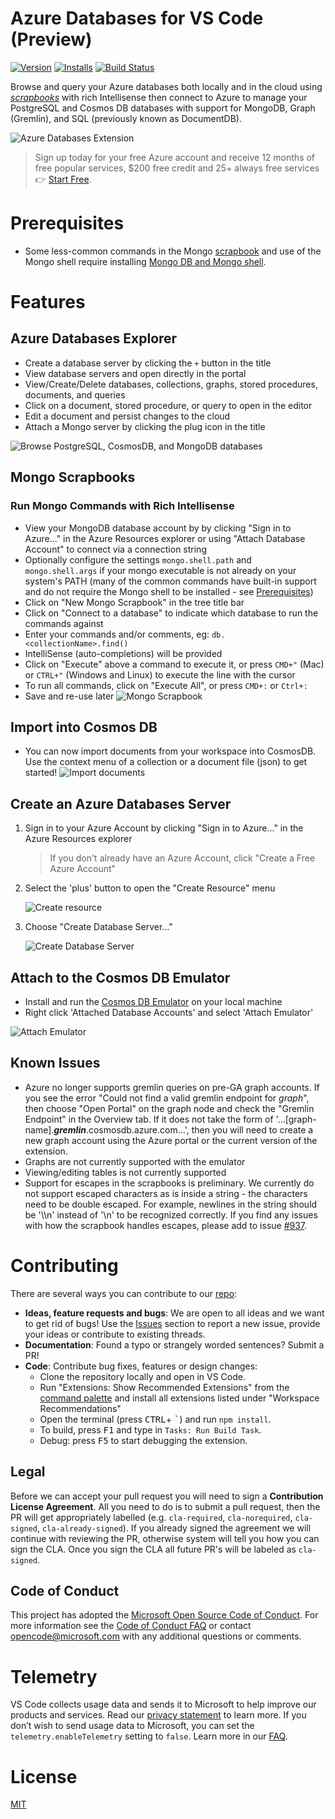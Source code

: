 # Azure Databases for VS Code (Preview)

<!-- region exclude-from-marketplace -->

[![Version](https://img.shields.io/visual-studio-marketplace/v/ms-azuretools.vscode-cosmosdb.svg)](https://marketplace.visualstudio.com/items?itemName=ms-azuretools.vscode-cosmosdb)
[![Installs](https://img.shields.io/visual-studio-marketplace/i/ms-azuretools.vscode-cosmosdb.svg)](https://marketplace.visualstudio.com/items?itemName=ms-azuretools.vscode-cosmosdb)
[![Build Status](https://dev.azure.com/ms-azuretools/AzCode/_apis/build/status/vscode-cosmosdb)](https://dev.azure.com/ms-azuretools/AzCode/_build/latest?definitionId=7)

<!-- endregion exclude-from-marketplace -->

Browse and query your Azure databases both locally and in the cloud using
[_scrapbooks_](#mongo-scrapbooks) with rich Intellisense then connect to Azure
to manage your PostgreSQL and Cosmos DB databases with support for MongoDB,
Graph (Gremlin), and SQL (previously known as DocumentDB).

![Azure Databases Extension](resources/readme/overview.png)

> Sign up today for your free Azure account and receive 12 months of free
> popular services, $200 free credit and 25+ always free services 👉
> [Start Free](https://azure.microsoft.com/free/open-source).

# Prerequisites

-   Some less-common commands in the Mongo [scrapbook](#mongo-scrapbooks) and
    use of the Mongo shell require installing
    [Mongo DB and Mongo shell](https://docs.mongodb.com/manual/installation/).

# Features

## Azure Databases Explorer

-   Create a database server by clicking the `+` button in the title
-   View database servers and open directly in the portal
-   View/Create/Delete databases, collections, graphs, stored procedures,
    documents, and queries
-   Click on a document, stored procedure, or query to open in the editor
-   Edit a document and persist changes to the cloud
-   Attach a Mongo server by clicking the plug icon in the title

![Browse PostgreSQL, CosmosDB, and MongoDB databases](resources/readme/explorer.png)

## Mongo Scrapbooks

### Run Mongo Commands with Rich Intellisense

-   View your MongoDB database account by by clicking "Sign in to Azure..." in
    the Azure Resources explorer or using "Attach Database Account" to connect
    via a connection string
-   Optionally configure the settings `mongo.shell.path` and `mongo.shell.args`
    if your mongo executable is not already on your system's PATH (many of the
    common commands have built-in support and do not require the Mongo shell to
    be installed - see [Prerequisites](#prerequisites))
-   Click on "New Mongo Scrapbook" in the tree title bar
-   Click on "Connect to a database" to indicate which database to run the
    commands against
-   Enter your commands and/or comments, eg: `db.<collectionName>.find()`
-   IntelliSense (auto-completions) will be provided
-   Click on "Execute" above a command to execute it, or press `CMD+"` (Mac) or
    `CTRL+"` (Windows and Linux) to execute the line with the cursor
-   To run all commands, click on "Execute All", or press `CMD+:` or `Ctrl+:`
-   Save and re-use later ![Mongo Scrapbook](resources/readme/Scrapbook.gif)

## Import into Cosmos DB

-   You can now import documents from your workspace into CosmosDB. Use the
    context menu of a collection or a document file (json) to get started!
    ![Import documents](resources/readme/import_documents.gif)

## Create an Azure Databases Server

1. Sign in to your Azure Account by clicking "Sign in to Azure..." in the Azure
   Resources explorer
    > If you don't already have an Azure Account, click "Create a Free Azure
    > Account"
1. Select the 'plus' button to open the "Create Resource" menu

    ![Create resource](resources/readme/createResource.png)

1. Choose "Create Database Server..."

    ![Create Database Server](resources/readme/createDatabaseServer.png)

## Attach to the Cosmos DB Emulator

-   Install and run the
    [Cosmos DB Emulator](https://docs.microsoft.com/azure/cosmos-db/local-emulator)
    on your local machine
-   Right click 'Attached Database Accounts' and select 'Attach Emulator'

![Attach Emulator](resources/readme/attachEmulator.png)

## Known Issues

-   Azure no longer supports gremlin queries on pre-GA graph accounts. If you
    see the error "Could not find a valid gremlin endpoint for _graph_", then
    choose "Open Portal" on the graph node and check the "Gremlin Endpoint" in
    the Overview tab. If it does not take the form of
    '...[graph-name].**_gremlin_**.cosmosdb.azure.com...', then you will need to
    create a new graph account using the Azure portal or the current version of
    the extension.
-   Graphs are not currently supported with the emulator
-   Viewing/editing tables is not currently supported
-   Support for escapes in the scrapbooks is preliminary. We currently do not
    support escaped characters as is inside a string - the characters need to be
    double escaped. For example, newlines in the string should be '\\\\n'
    instead of '\\n' to be recognized correctly. If you find any issues with how
    the scrapbook handles escapes, please add to issue
    [#937](https://github.com/Microsoft/vscode-cosmosdb/issues/937).

<!-- region exclude-from-marketplace -->

# Contributing

There are several ways you can contribute to our
[repo](https://github.com/Microsoft/vscode-cosmosdb):

-   **Ideas, feature requests and bugs**: We are open to all ideas and we want
    to get rid of bugs! Use the
    [Issues](https://github.com/Microsoft/vscode-cosmosdb/issues) section to
    report a new issue, provide your ideas or contribute to existing threads.
-   **Documentation**: Found a typo or strangely worded sentences? Submit a PR!
-   **Code**: Contribute bug fixes, features or design changes:
    -   Clone the repository locally and open in VS Code.
    -   Run "Extensions: Show Recommended Extensions" from the
        [command palette](https://code.visualstudio.com/docs/getstarted/userinterface#_command-palette)
        and install all extensions listed under "Workspace Recommendations"
    -   Open the terminal (press <kbd>CTRL</kbd>+ <kbd>\`</kbd>) and run
        `npm install`.
    -   To build, press <kbd>F1</kbd> and type in `Tasks: Run Build Task`.
    -   Debug: press <kbd>F5</kbd> to start debugging the extension.

## Legal

Before we can accept your pull request you will need to sign a **Contribution
License Agreement**. All you need to do is to submit a pull request, then the PR
will get appropriately labelled (e.g. `cla-required`, `cla-norequired`,
`cla-signed`, `cla-already-signed`). If you already signed the agreement we will
continue with reviewing the PR, otherwise system will tell you how you can sign
the CLA. Once you sign the CLA all future PR's will be labeled as `cla-signed`.

## Code of Conduct

This project has adopted the
[Microsoft Open Source Code of Conduct](https://opensource.microsoft.com/codeofconduct/).
For more information see the
[Code of Conduct FAQ](https://opensource.microsoft.com/codeofconduct/faq/) or
contact [opencode@microsoft.com](mailto:opencode@microsoft.com) with any
additional questions or comments.

<!-- endregion exclude-from-marketplace -->

# Telemetry

VS Code collects usage data and sends it to Microsoft to help improve our
products and services. Read our
[privacy statement](https://go.microsoft.com/fwlink/?LinkID=528096&clcid=0x409)
to learn more. If you don’t wish to send usage data to Microsoft, you can set
the `telemetry.enableTelemetry` setting to `false`. Learn more in our
[FAQ](https://code.visualstudio.com/docs/supporting/faq#_how-to-disable-telemetry-reporting).

# License

[MIT](LICENSE.md)
